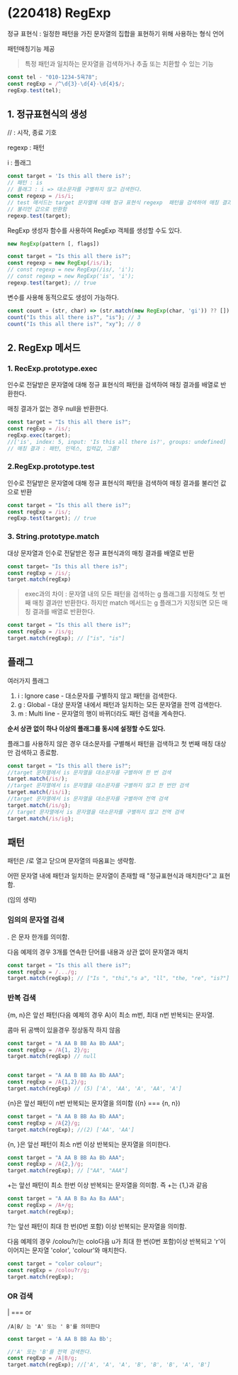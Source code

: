# (220418) RegExp

정규 표현식 : 일정한 패턴을 가진 문자열의 집합을 표현하기 위해 사용하는 형식 언어

패턴매칭기능 제공

> 특정 패턴과 일치하는 문자열을 검색하거나 추출 또는 치환할 수 있는 기능



```js
const tel - "010-1234-5육78";
const regExp = /^\d{3}-\d{4}-\d{4}$/;
regExp.test(tel);
```

## 1. 정규표현식의 생성

// : 시작, 종료 기호

regexp : 패턴

i : 플래그

```js
const target = 'Is this all there is?';
// 패턴 : is
// 플래그 : i => 대소문자를 구별하지 않고 검색한다.
const regexp = /is/i;
// test 매서드는 target 문자열에 대해 정규 표현식 regexp  패턴을 검색하여 매칭 결과를
// 불리언 값으로 반환함
regexp.test(target);
```



RegExp 생성자 함수를 사용하여 RegExp 객체를 생성할 수도 있다.

```js
new RegExp(pattern [, flags])
```



```js
const target = "Is this all there is?";
const regexp = new RegExp(/is/i);
// const regexp = new RegExp(/is/, 'i');
// const regexp = new RegExp('is', 'i');
regexp.test(target); // true
```

변수를 사용해 동적으로도 생성이 가능하다.

```js
const count = (str, char) => (str.match(new RegExp(char, 'gi')) ?? []).length;
count("Is this all there is?", "is"); // 3 
count("Is this all there is?", "xy"); // 0
```



## 2. RegExp 메서드

### 1. RecExp.prototype.exec

인수로 전달받은 문자열에 대해 정규 표현식의 패턴을 검색하여 매칭 결과를 배열로 반환한다.

매칭 결과가 없는 경우 null을 반환한다.

```js
const target = "Is this all there is?";
const regExp = /is/;
regExp.exec(target);
//['is', index: 5, input: 'Is this all there is?', groups: undefined]
// 매칭 결과 : 패턴, 인덱스, 입력값, 그룹?
```



### 2.RegExp.prototype.test

인수로 전달받은 문자열에 대해 정규 표현식의 패턴을 검색하여 매칭 결과를 불리언 값으로 반환

```js
const target = "Is this all there is?";
const regExp = /is/;
regExp.test(target); // true
```



### 3. String.prototype.match 

대상 문자열과 인수로 전달받은 정규 표현식과의 매칭 결과를 배열로 반환

```js
const target= "Is this all there is?";
const regExp = /is/;
target.match(regExp)
```

> exec과의 차이 : 문자열 내의 모든 패턴을 검색하는 g 플래그를 지정해도 첫 번째 매칭 결과만 반환한다. 하지만 match 메서드는 g 플래그가 지정되면 모든 매칭 결과를 배열로 반환한다.

```js
const target = "Is this all there is?";
const regExp = /is/g;
target.match(regExp); // ["is", "is"]
```

## 플래그

여러가지 플래그

1. i : Ignore case - 대소문자를 구별하지 않고 패턴을 검색한다.
2. g : Global - 대상 문자열 내에서 패턴과 일치하는 모든 문자열을 전역 검색한다.
3. m : Multi line - 문자열의 행이 바뀌더라도 패턴 검색을 계속한다.

**순서 상관 없이 하나 이상의 플래그를 동시에 설정할 수도 있다.**

플래그를 사용하지 않은 경우 대소문자를 구별해서 패턴을 검색하고 첫 번째 매칭 대상만 검색하고 종료함.

```js
const target = "Is this all there is?";
//target 문자열에서 is 문자열을 대소문자를 구별하여 한 번 검색
target.match(/is/);
//target 문자열에서 is 문자열을 대소문자를 구별하지 않고 한 번만 검색
target.match(/is/i);
//target 문자열에서 is 문자열을 대소문자를 구별하여 전역 검색
target.match(/is/g);
// target 문자열에서 is 문자열을 대소문자를 구별하지 않고 전역 검색
target.match(/is/ig);
```



## 패턴

패턴은 /로 열고 닫으며 문자열의 따옴표는 생략함.

어떤 문자열 내에 패턴과 일치하는 문자열이 존재할 때 "정규표현식과 매치한다"고 표현함.



(임의 생략)

### 임의의 문자열 검색

. 은 문자 한개를 의미함.

다음 예제의 경우 3개를 연속한 단어를 내용과 상관 없이 문자열과 매치

```js
const target = "Is this all there is?";
const regExp = /.../g;
target.match(regExp); // ["Is ", "thi","s a", "ll", "the, "re", "is?"]
```



### 반복 검색

{m, n}은 앞선 패턴(다음 예제의 경우 A)이 최소 m번, 최대 n번 반복되는 문자열.

콤마 뒤 공백이 있을경우 정상동작 하지 않음

```js
const target = "A AA B BB Aa Bb AAA";
const regExp = /A{1, 2}/g;
target.match(regExp) // null


const target = "A AA B BB Aa Bb AAA";
const regExp = /A{1,2}/g;
target.match(regExp) // (5) ['A', 'AA', 'A', 'AA', 'A']
```

{n}은 앞선 패턴이 n번 반복되는 문자열을 의미함 ({n} === {n, n})

```js
const target = "A AA B BB Aa Bb AAA";
const regExp = /A{2}/g;
target.match(regExp); //(2) ['AA', 'AA']
```

{n, }은 앞선 패턴이 최소 n번 이상 반복되는 문자열을 의미한다.

```js
const target = "A AA B BB Aa Bb AAA";
const regExp = /A{2,}/g;
target.match(regExp); // ["AA", "AAA"]
```



+는 앞선 패턴이 최소 한번 이상 반복되는 문자열을 의미함. 즉 +는 {1,}과 같음



```js
const target = "A AA B Ba Aa Ba AAA";
const regExp = /A+/g;
target.match(regExp);
```



?는 앞선 패턴이 최대 한 번(0번 포함) 이상 반복되는 문자열을 의미함.

다음 예제의 경우 /colou?r/는 colo다음 u가 최대 한 번(0번 포함)이상 반복되고 'r'이 이어지는 문자열 'color', 'colour'와 매치한다.

```js
const target = "color colour";
const regExp = /colou?r/g;
target.match(regExp);
```



### OR 검색

| === or 

```/A|B/ 는 'A' 또는 ' B'를 의미한다```

```js
const target = 'A AA B BB Aa Bb';

//'A' 또는 'B'를 전역 검색한다.
const regExp = /A|B/g;
target.match(regExp); //['A', 'A', 'A', 'B', 'B', 'B', 'A', 'B']
```

